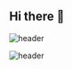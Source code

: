 ## Hi there 👋

<!--
**shynewsky/shynewsky** is a ✨ _special_ ✨ repository because its `README.md` (this file) appears on your GitHub profile.

Here are some ideas to get you started:

- 🔭 I’m currently working on ...
- 🌱 I’m currently learning ...
- 👯 I’m looking to collaborate on ...
- 🤔 I’m looking for help with ...
- 💬 Ask me about ...
- 📫 How to reach me: ...
- 😄 Pronouns: ...
- ⚡ Fun fact: ...
-->

![header](https://capsule-render.vercel.app/api?type=speech&color=gradient&customColorList=24&height=300&section=header&text=Reform&fontSize=90)

![header](https://capsule-render.vercel.app/api?type=cylinder&color=gradient&customColorList=0,2,2,5,30&height=300&section=header&text=capsule%20render&fontSize=90theme=radical)

